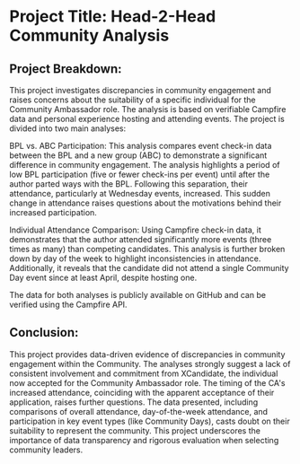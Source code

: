 # Project Title:  Head-2-Head Community Analysis

## Project Breakdown:
This project investigates discrepancies in community engagement and raises concerns about the suitability of a specific individual for the Community Ambassador role. The analysis is based on verifiable Campfire data and personal experience hosting and attending events. The project is divided into two main analyses:

BPL vs. ABC Participation: This analysis compares event check-in data between the BPL and a new group (ABC) to demonstrate a significant difference in community engagement.  The analysis highlights a period of low BPL participation (five or fewer check-ins per event) until after the author parted ways with the BPL.  Following this separation, their attendance, particularly at Wednesday events, increased. This sudden change in attendance raises questions about the motivations behind their increased participation.

Individual Attendance Comparison: Using Campfire check-in data, it demonstrates that the author attended significantly more events (three times as many) than competing candidates. This analysis is further broken down by day of the week to highlight inconsistencies in attendance. Additionally, it reveals that the candidate did not attend a single Community Day event since at least April, despite hosting one.

The data for both analyses is publicly available on GitHub and can be verified using the Campfire API.

## Conclusion:
This project provides data-driven evidence of discrepancies in community engagement within the Community. The analyses strongly suggest a lack of consistent involvement and commitment from XCandidate, the individual now accepted for the Community Ambassador role. The timing of the CA's increased attendance, coinciding with the apparent acceptance of their application, raises further questions. The data presented, including comparisons of overall attendance, day-of-the-week attendance, and participation in key event types (like Community Days), casts doubt on their suitability to represent the community. This project underscores the importance of data transparency and rigorous evaluation when selecting community leaders.
